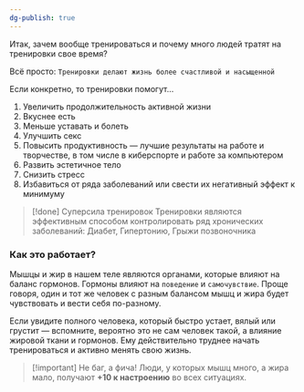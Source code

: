 ```yaml
---
dg-publish: true
---
```

Итак, зачем вообще тренироваться и почему много людей тратят на тренировки свое время?

Всё просто: `Тренировки делают жизнь более счастливой и насыщенной` 


Если конкретно, то тренировки помогут…
1. Увеличить продолжительность активной жизни
2. Вкуснее есть
3. Меньше уставать и болеть
4. Улучшить секс
5. Повысить продуктивность — лучшие результаты на работе и творчестве, в том числе в киберспорте и работе за компьютером
6. Развить эстетичное тело
7. Снизить стресс
8. Избавиться от ряда заболеваний или свести их негативный эффект к минимуму

> [!done] Суперсила тренировок
>  Тренировки являются эффективным способом контролировать ряд хронических заболеваний: Диабет, Гипертонию, Грыжи позвоночника

### Как это работает?

Мышцы и жир в нашем теле являются органами, которые влияют на баланс гормонов. Гормоны влияют на `поведение` и `самочувствие`. Проще говоря, один и тот же человек с разным балансом мышц и жира будет чувствовать и вести себя по-разному. 

Если увидите полного человека, который быстро устает, вялый или грустит — вспомните, вероятно это не сам человек такой, а влияние жировой ткани и гормонов. Ему действительно труднее начать тренироваться и активно менять свою жизнь.

> [!important]  Не баг, а фича!
> Люди, у которых мышц много, а жира мало, получают **+10 к настроению** во всех ситуациях.

